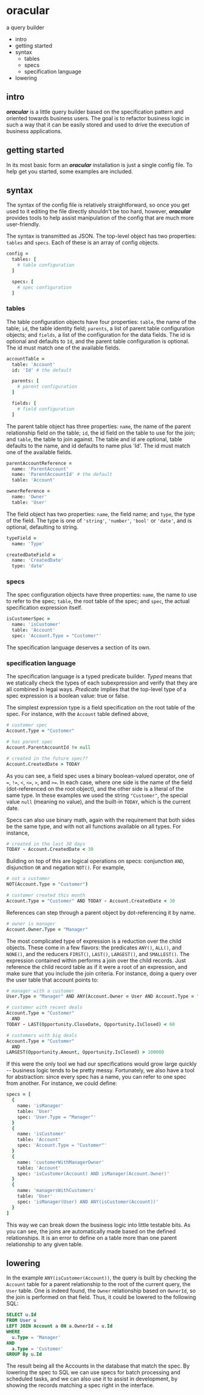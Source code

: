 oracular
========

a query builder

  * intro
  * getting started
  * syntax
    * tables
    * specs
    * specification language
  * lowering

intro
-----

***oracular*** is a little query builder based on the specification
pattern and oriented towards business users.  The goal is to refactor
business logic in such a way that it can be easily stored and used to
drive the execution of business applications.

getting started
---------------

In its most basic form an ***oracular*** installation is just a single
config file.  To help get you started, some examples are included.

syntax
------

The syntax of the config file is relatively straightforward, so once
you get used to it editing the file directly shouldn't be too hard,
however, ***oracular*** provides tools to help assist manipulation of
the config that are much more user-friendly.

The syntax is transmitted as JSON.  The top-level object has two
properties: `tables` and `specs`.  Each of these is an array of config
objects.

```coffeescript
config =
  tables: [
    # table configuration
  ]

  specs: [
    # spec configuration
  ]
```

### tables

The table configuration objects have four properties: `table`, the
name of the table; `id`, the table identity field; `parents`, a list
of parent table configuration objects; and `fields`, a list of the
configuration for the data fields. The id is optional and defaults
to `Id`, and the parent table configuration is optional.  The id must
match one of the available fields.

```coffeescript
accountTable =
  table: 'Account'
  id: 'Id' # the default

  parents: [
    # parent configuration
  ]

  fields: [
    # field configuration
  ]
```

The parent table object has three properties: `name`, the name of the
parent relationship field on the table; `id`, the id field on the
table to use for the join; and `table`, the table to join against.  The
table and id are optional, table defaults to the name, and id defaults
to name plus 'Id'.  The id must match one of the available fields.

```coffeescript
parentAccountReference =
  name: 'ParentAccount'
  name: 'ParentAccountId' # the default
  table: 'Account'

ownerReference =
  name: 'Owner'
  table: 'User'
```

The field object has two properties: `name`, the field name; and `type`,
the type of the field.  The type is one of `'string'`, `'number'`,
`'bool'` or `'date'`, and is optional, defaulting to string.

```coffeescript
typeField =
  name: 'Type'

createdDateField =
  name: 'CreatedDate'
  type: 'date'
```

### specs

The spec configuration objects have three properties: `name`, the name
to use to refer to the spec; `table`, the root table of the spec; and
`spec`, the actual specification expression itself.

```coffeescript
isCustomerSpec =
  name: 'isCustomer'
  table: 'Account'
  spec: 'Account.Type = "Customer"'
```

The specification language deserves a section of its own.

### specification language

The specification language is a typed predicate builder.  *Typed* means
that we statically check the types of each subexpression and verify
that they are all combined in legal ways.  *Predicate* implies that the
top-level type of a spec expression is a boolean value: true or false.

The simplest expression type is a field specification on the root table
of the spec.  For instance, with the `Account` table defined above,

```coffeescript
# customer spec
Account.Type = "Customer"

# has parent spec
Account.ParentAccountId != null

# created in the future spec??
Account.CreatedDate > TODAY
```

As you can see, a field spec uses a binary boolean-valued operator,
one of `=`, `!=`, `<`, `<=`, `>`, and `>=`.  In each case,
where one side is the name of the field (dot-referenced on the root
object), and the other side is a literal of the same type.  In these
examples we used the string `"Customer"`, the special value `null`
(meaning no value), and the built-in `TODAY`, which is the current date.

Specs can also use binary math, again with the requirement that both
sides be the same type, and with not all functions available on all
types.  For instance,

```coffeescript
# created in the last 30 days
TODAY - Account.CreatedDate < 30
```

Building on top of this are logical operations on specs: conjunction
`AND`, disjunction `OR` and negation `NOT()`.  For example,

```coffeescript
# not a customer
NOT(Account.Type = "Customer")

# customer created this month
Account.Type = "Customer" AND TODAY - Account.CreatedDate < 30
```

References can step through a parent object by dot-referencing it by
name.  

```coffeescript
# owner is manager
Account.Owner.Type = "Manager"
```

The most complicated type of expression is a reduction over the child
objects.  These come in a few flavors: the predicates `ANY()`, `ALL()`,
and `NONE()`, and the reducers `FIRST()`, `LAST()`, `LARGEST()`, and
`SMALLEST()`.  The expression contained within performs a join over
the child records.  Just reference the child record table as if it were
a root of an expression, and make sure that you include the join
criteria.  For instance, doing a query over the user table that account
points to:

```coffeescript
# manager with a customer
User.Type = "Manager" AND ANY(Account.Owner = User AND Account.Type = "Customer")

# customer with recent deals
Account.Type = "Customer"
  AND
TODAY - LAST(Opportunity.CloseDate, Opportunity.IsClosed) < 60

# customers with big deals
Account.Type = "Customer"
  AND
LARGEST(Opportunity.Amount, Opportunity.IsClosed) > 100000
```

If this were the only tool we had our specifications would grow large
quickly -- business logic tends to be pretty messy.  Fortunately, we
also have a tool for abstraction: since every spec has a name, you can
refer to one spec from another.  For instance, we could define:

```coffeescript
specs = [
  {
    name: 'isManager'
    table: 'User'
    spec: 'User.Type = "Manager"'
  }
  {
    name: 'isCustomer'
    table: 'Account'
    spec: 'Account.Type = "Customer"'
  }
  {
    name: 'customerWithManagerOwner'
    table: 'Account'
    spec: 'isCustomer(Account) AND isManager(Account.Owner)'
  }
  {
    name: 'managersWithCustomers'
    table: 'User'
    spec: 'isManager(User) AND ANY(isCustomer(Account))'
  }
]
```

This way we can break down the business logic into little testable bits.
As you can see, the joins are automatically made based on the defined
relationships.  It is an error to define on a table more than one parent
relationship to any given table.

lowering
--------

In the example `ANY(isCustomer(Account))`, the query is built by
checking the `Account` table for a parent relationship to the root of
the current query, the `User` table.  One is indeed found, the `Owner`
relationship based on `OwnerId`, so the join is performed on that field.
Thus, it could be lowered to the following SQL:

```sql
SELECT u.Id
FROM User u
LEFT JOIN Account a ON a.OwnerId = u.Id
WHERE
  u.Type = 'Manager'
AND
  a.Type = 'Customer'
GROUP By u.Id
```

The result being all the Accounts in the database that match the spec.
By lowering the spec to SQL we can use specs for batch processing and
scheduled tasks, and we can also use it to assist in development, by
showing the records matching a spec right in the interface.
